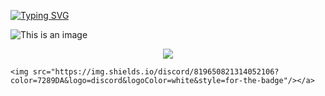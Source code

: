 [![Typing SVG](https://readme-typing-svg.herokuapp.com?font=Fira+Code&pause=1000&color=C4F77D&background=2C162F00&width=435&lines=QA+O%C4%9Fuz+Saltuk+Bu%C4%9Fra+TOKLUCU)](https://git.io/typing-svg)

  ![This is an image](https://myoctocat.com/assets/images/base-octocat.svg)
 <p align="center">
  <a href="[https://github.com/search?q=extension%3Amd+%22readme+typing+svg+herokuapp%22&type=Code](https://github.com/OgzSltkBgr)" alt="Users" title="Repo users">
    <img src="https://freshidea.com/jonah/app/github-search-results/readme-typing-svg/index.php"/></a>
  
    <img src="https://img.shields.io/discord/819650821314052106?color=7289DA&logo=discord&logoColor=white&style=for-the-badge"/></a>
</p> 

